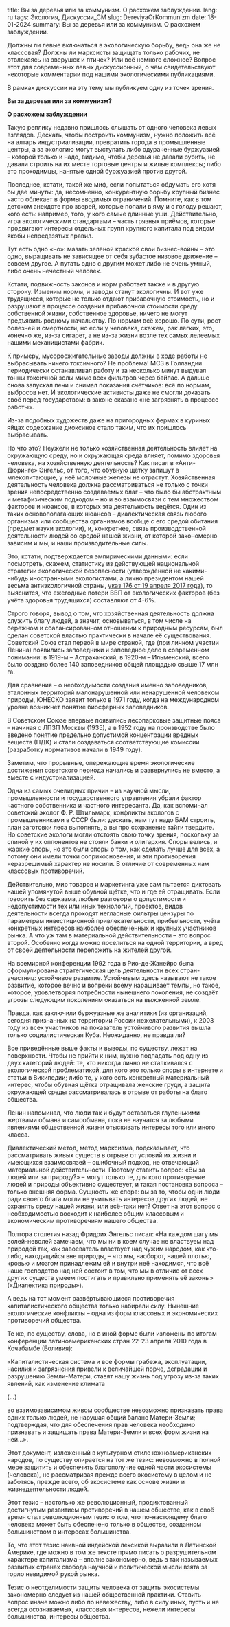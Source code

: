 title: Вы за деревья или за коммунизм. О расхожем заблуждении.
lang: ru
tags: Экология, Дискуссии_СМ
slug: DereviyaOrKommunizm
date: 18-01-2024
summary: Вы за деревья или за коммунизм. О расхожем заблуждении.

Должны ли левые включаться в экологическую борьбу, ведь она же не классовая? Должны ли марксисты защищать только рабочих, не отвлекаясь на зверушек и птичек? Или всё немного сложнее? Вопрос этот для современных левых дискуссионный, о чём свидетельствуют некоторые комментарии под нашими экологическими публикациями.

В рамках дискуссии на эту тему мы публикуем одну из точек зрения.

**Вы за деревья или за коммунизм?**

**О расхожем заблуждении**

Такую реплику недавно пришлось слышать от одного человека левых взглядов. Дескать, чтобы построить коммунизм, нужно положить всё на алтарь индустриализации, превратить города в промышленные центры, а за экологию могут выступать либо одураченные буржуазией – которой только и надо, видимо, чтобы деревья не давали рубить, не давали строить на их месте торговые центры и жилые комплексы; либо это проходимцы, нанятые одной буржуазией против другой. 

Последнее, кстати, такой же миф, если попытаться обдумать его хотя бы две минуты: да, несомненно, конкурентную борьбу крупный бизнес часто облекает в формы вводимых ограничений. Помните, как в том детском анекдоте про зверей, которые попали в яму и с голоду решают, кого есть: например, того, у кого самые длинные уши. Действительно, игра экологическими стандартами – часть грязных приёмов, которые продвигают интересы отдельных групп крупного капитала под видом якобы непредвзятых правил.

Тут есть одно «но»: мазать зелёной краской свои бизнес-войны – это одно, выращивать не зависящее от себя зубастое низовое движение – совсем другое. А путать одно с другим может либо не очень умный, либо очень нечестный человек.

Кстати, подвижность законов и норм работает также и в другую сторону. Изменим нормы, и заводы станут экологичны. И вот уже трудящиеся, которые не только отдают прибавочную стоимость, но и разрушают в процессе создания прибавочной стоимости среду собственной жизни, собственное здоровье, ничего не могут предъявить родному начальству. По нормам всё хорошо. По сути, рост болезней и смертности, но если у человека, скажем, рак лёгких, это, конечно же, из-за сигарет, а не из-за жизни возле тех самых лелеемых нашими механицистами фабрик.

К примеру, мусоросжигательные заводы должны в ходе работы не выбрасывать ничего токсичного? Не проблема! МСЗ в Голландии периодически останавливал работу и за несколько минут выдувал тонны токсичной золы мимо всех фильтров через байпас. А дальше снова запускал печи и снимал показания счётчиков: всё по нормам, выбросов нет. И экологические активисты даже не смогли доказать своё перед государством: в законе сказано «не загрязнять в процессе работы».

Из-за подобных художеств даже на пригородных фермах в куриных яйцах содержание диоксинов стало таким, что их пришлось выбрасывать.

Но что это? Неужели не только хозяйственная деятельность влияет на окружающую среду, но и окружающая среда влияет, помимо здоровья человека, на хозяйственную деятельность? Как писал в «Анти-Дюринге» Энгельс, от того, что обувную щётку запишут в млекопитающие, у неё молочные железы не отрастут. Хозяйственная деятельность человека должна рассматриваться не только с точки зрения непосредственно создаваемых благ – что было бы абстрактным и метафизическим подходом – но и во взаимосвязи с тем множеством факторов и нюансов, в которых эта деятельность ведётся. Один из таких основополагающих нюансов – диалектическая связь любого организма или сообщества организмов вообще с его средой обитания (предмет науки экологии), и, конкретнее, связь производственной деятельности людей со средой нашей жизни, от которой закономерно зависим и мы, и наши производительные силы.

Это, кстати, подтверждается эмпирическими данными: если посмотреть, скажем, статистику из действующей национальной стратегии экологической безопасности (утверждённой не какими-нибудь иностранными экологистами, а лично президентом нашей весьма антиэкологичной страны, [указ 176 от 19 апреля 2017 года](http://www.kremlin.ru/acts/bank/41879)), то выяснится, что ежегодные потери ВВП от экологических факторов (без учёта здоровья трудящихся) составляют от 4-6%.

Строго говоря, вывод о том, что хозяйственная деятельность должна служить благу людей, а значит, основываться, в том числе на бережном и сбалансированном отношении к природным ресурсам, был сделан советской властью практически в начале её существования. Советский Союз стал первой в мире страной, где (при личном участии Ленина) появились заповедники и заповедное дело в современном понимании: в 1919-м – Астраханский, в 1920-м – Ильменский, всего было создано более 140 заповедников общей площадью свыше 17 млн га.

Для сравнения – о необходимости создания именно заповедников, эталонных территорий малонарушенной или ненарушенной человеком природы, ЮНЕСКО заявит только в 1971 году, когда на международном уровне возникнет понятие биосферных заповедников.

В Советском Союзе впервые появились лесопарковые защитные пояса – начиная с ЛПЗП Москвы (1935), а в 1952 году на производстве было введено понятие предельно допустимой концентрации вредных веществ (ПДК) и стали создаваться соответствующие комиссии (разработку нормативов начали в 1949 году).

Заметим, что прорывные, опережающие время экологические достижения советского периода начались и развернулись не вместо, а вместе с индустриализацией.

Одна из самых очевидных причин – из научной мысли, промышленности и государственного управления убрали фактор частного собственника и частного интересанта. Да, как вспоминал советский эколог Ф. Р. Штильмарк, конфликты экологов с промышленниками в СССР были: дескать, нам тут надо БАМ строить, план заготовки леса выполнять, а вы про сохранение тайги твердите. Но советские экологи могли отстоять свою точку зрения, поскольку за спиной у их оппонентов не стояли банки и олигархия. Споры велись, и жаркие споры, но это были споры о том, как сделать лучше для всех, а потому они имели точки соприкосновения, и эти противоречия неразрешимый характер не носили. В отличие от современных нам классовых противоречий. 

Действительно, мир товаров и маркетинга уже сам пытается диктовать нашей упомянутой выше обувной щётке, что и где ей отращивать. Если говорить без сарказма, любые разговоры о допустимости и недопустимости тех или иных технологий, проектов, видов деятельности всегда проходят негласные фильтры цензуры по параметрам инвестиционной привлекательности, прибыльности, учёта конкретных интересов наиболее обеспеченных и крупных участников рынка. А что уж там в материальной действительности – это вопрос второй. Особенно когда можно поселиться на одной территории, а вред от своей деятельности переложить на жителей другой.

На всемирной конференции 1992 года в Рио-де-Жанейро была сформулирована стратегическая цель деятельности всех стран-участниц: устойчивое развитие. Устойчивым здесь называют не такое развитие, которое вечно и вопреки всему наращивает темпы, но такое, которое, удовлетворяя потребности нынешнего поколения, не создаёт угрозы следующим поколениям оказаться на выжженной земле.

Правда, как заключили буржуазные же аналитики (из организаций, сегодня признанных на территории России нежелательными), к 2003 году из всех участников на показатель устойчивого развития вышла только социалистическая Куба. Неожиданно, не правда ли?

Все приведённые выше факты и выводы, по существу, лежат на поверхности. Чтобы не прийти к ним, нужно подпадать под одну из двух категорий людей: те, кто никогда лично не сталкивался с экологической проблематикой, для кого это только споры в интернете и статьи в Википедии; либо те, у кого есть конкретный материальный интерес, чтобы обувная щётка отращивала женские груди, а защита окружающей среды рассматривалась в отрыве от работы на благо общества.

Ленин напоминал, что люди так и будут оставаться глупенькими жертвами обмана и самообмана, пока не научатся за любыми явлениями общественной жизни отыскивать интересы того или иного класса.

Диалектический метод, метод марксизма, подсказывает, что рассматривать живых существ в отрыве от условий их жизни и имеющихся взаимосвязей – ошибочный подход, не отвечающий материальной действительности. Поэтому ставить вопрос: «Вы за людей или за природу?» – могут только те, для кого противоречие людей и природы объективно существует, и такая постановка вопроса – только внешняя форма. Сущность же спора: вы за то, чтобы одни люди ради своего блага могли не учитывать интересов других людей, не охранять среду нашей жизни, или всё-таки нет? Ответ на этот вопрос с необходимостью восходит к наиболее общим классовым и экономическим противоречиям нашего общества.

Полтора столетия назад Фридрих Энгельс писал: «На каждом шагу мы волей-неволей замечаем, что мы ни в коем случае не властвуем над природой так, как завоеватель властвует над чужим народом, как кто-либо, находящийся вне природы, – что мы, наоборот, нашей плотью, кровью и мозгом принадлежим ей и внутри неё находимся, что всё наше господство над ней состоит в том, что мы в отличие от всех других существ умеем постигать и правильно применять её законы» («Диалектика природы»).

А ведь на тот момент развёртывающиеся противоречия капиталистического общества только набирали силу. Нынешние экологические конфликты – одна из форм классовых и экономических противоречий общества.

Те же, по существу, слова, но в иной форме были изложены по итогам конференции латиноамериканских стран 22-23 апреля 2010 года в Кочабамбе (Боливия):

«Капиталистическая система и все формы грабежа, эксплуатации, насилия и загрязнения привели к величайшей порче, деградации и разрушению Земли-Матери, ставят нашу жизнь под угрозу из-за таких явлений, как изменение климата

(…)

во взаимозависимом живом сообществе невозможно признавать права одних только людей, не нарушая общий баланс Матери-Земли; подтверждая, что для обеспечения прав человека необходимо признавать и защищать права Матери-Земли и всех форм жизни на ней...».

Этот документ, изложенный в культурном стиле южноамериканских народов, по существу опирается на тот же тезис: невозможно в полной мере защитить и обеспечить благополучие одной части экосистемы (человека), не рассматривая прежде всего экосистему в целом и не заботясь, прежде всего, об экосистеме как основе жизни и жизнедеятельности людей.

Этот тезис – настолько же революционный, продиктованный достигнутым развитием противоречий в нашем обществе, как в своё время стал революционным тезис о том, что по-настоящему благо человека может быть обеспечено только в обществе, созданном большинством в интересах большинства.

То, что этот тезис наивной индейской лексикой выразили в Латинской Америке, где можно в том же тексте прямо писать о разрушительном характере капитализма – вполне закономерно, ведь в так называемых развитых странах свобода научной и политической мысли взята за горло невидимой рукой рынка.

Тезис о неотделимости защиты человека от защиты экосистемы закономерно следует из нашей общественной практики. Ставить вопрос иначе можно либо по невежеству, либо в силу иных, пусть и не всегда осознаваемых, классовых интересов, нежели интересы большинства, интересы общества.
